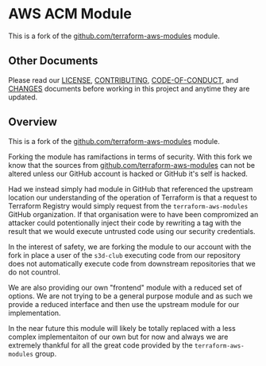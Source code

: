 # AWS ACM Module
This is a fork of the [github.com/terraform-aws-modules][fork] module.

## Other Documents
Please read our [LICENSE][lice], [CONTRIBUTING][cont], [CODE-OF-CONDUCT][code],
and [CHANGES][chge] documents before working in this project and anytime they
are updated.

## Overview
This is a fork of the [github.com/terraform-aws-modules][fork] module.

Forking the module has ramifactions in terms of security. With this fork we
know that the sources from [github.com/terraform-aws-modules][fork] can not be
altered unless our GitHub account is hacked or GitHub it's self is hacked.

Had we instead simply had module in GitHub that referenced the upstream
location our understanding of the operation of Terraform is that a request to
Terraform Registry would simply request from the `terraform-aws-modules` GitHub
organization. If that organisation were to have been compromized an attacker
could potentionally inject their code by rewriting a tag with the result that
we would execute untrusted code using our security credentials.

In the interest of safety, we are forking the module to our account with the
fork in place a user of the `s3d-club` executing code from our repository does
not automatically execute code from downstream repositories that we do not
countrol.

We are also providing our own "frontend" module with a reduced set of options.
We are not trying to be a general purpose module and as such we provide a
reduced interface and then use the upstream module for our implementation.

In the near future this module will likely be totally replaced with a less
complex implementaiton of our own but for now and always we are extremely
thankful for all the great code provided by the `terraform-aws-modules` group.

[chge]: ./CHANGES.md
[code]: ./CODE-OF-CONDUCT.md
[cont]: ./CONTRIBUTING.md
[fork]: https://github.com/terraform-aws-modules/terraform-aws-acm
[lice]: ./LICENSE.md
